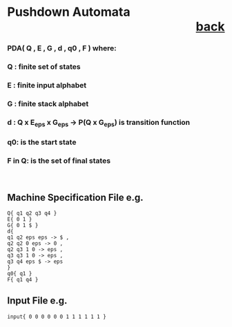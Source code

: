 # Pushdown Automata           <div style="text-align: right">[back](https://github.com/andrewkuhl/Automata)</div>

### PDA( Q , E , G , d , q0 , F ) where:
### Q : finite set of states
### E : finite input alphabet
### G : finite stack alphabet
### d : Q x E<sub>eps</sub> x G<sub>eps</sub> &rarr; P(Q x G<sub>eps</sub>) is transition function
### q0: is the start state
### F in Q: is the set of final states

<br>

## Machine Specification File e.g.
```
Q{ q1 q2 q3 q4 }
E{ 0 1 }
G{ 0 1 $ }
d{
q1 q2 eps eps -> $ ,
q2 q2 0 eps -> 0 ,
q2 q3 1 0 -> eps ,
q3 q3 1 0 -> eps ,
q3 q4 eps $ -> eps
}
q0{ q1 }
F{ q1 q4 }
```

## Input File e.g.
```
input{ 0 0 0 0 0 0 1 1 1 1 1 1 }
```
